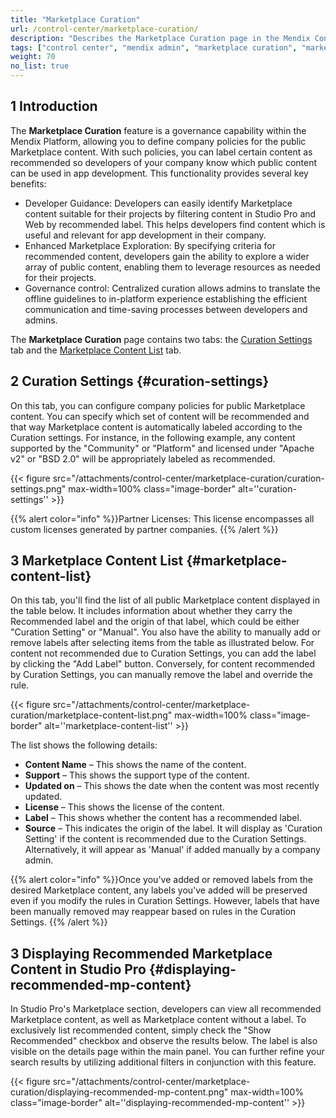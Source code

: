```yaml
---
title: "Marketplace Curation"
url: /control-center/marketplace-curation/
description: "Describes the Marketplace Curation page in the Mendix Control Center."
tags: ["control center", "mendix admin", "marketplace curation", "marketplace"]
weight: 70
no_list: true
---
```


## 1 Introduction

The **Marketplace Curation** feature is a governance capability within the Mendix Platform, allowing you to define company policies for the public Marketplace content. With such policies, you can label certain content as recommended so developers of your company know which public content can be used in app development. This functionality provides several key benefits:
* Developer Guidance: Developers can easily identify Marketplace content suitable for their projects by filtering content in Studio Pro and Web by recommended label. This helps developers find content which is useful and relevant for app development in their company.
* Enhanced Marketplace Exploration: By specifying criteria for recommended content, developers gain the ability to explore a wider array of public content, enabling them to leverage resources as needed for their projects.
* Governance control: Centralized curation allows admins to translate the offline guidelines to in-platform experience establishing the efficient communication and time-saving processes between developers and admins.

The **Marketplace Curation** page contains two tabs: the [Curation Settings](#curation-settings) tab and the [Marketplace Content List](#marketplace-content-list) tab.

## 2 Curation Settings {#curation-settings}

On this tab, you can configure company policies for public Marketplace content. You can specify which set of content will be recommended and that way Marketplace content is automatically labeled according to the Curation settings. For instance, in the following example, any content supported by the "Community" or "Platform" and licensed under "Apache v2" or "BSD 2.0" will be appropriately labeled as recommended.

{{< figure src="/attachments/control-center/marketplace-curation/curation-settings.png" max-width=100% class="image-border" alt=''curation-settings''  >}}

{{% alert color="info" %}}Partner Licenses: This license encompasses all custom licenses generated by partner companies. {{% /alert %}}

## 3 Marketplace Content List {#marketplace-content-list}

On this tab, you'll find the list of all public Marketplace content displayed in the table below. It includes information about whether they carry the Recommended label and the origin of that label, which could be either "Curation Setting" or "Manual".
You also have the ability to manually add or remove labels after selecting items from the table as illustrated below. For content not recommended due to Curation Settings, you can add the label by clicking the "Add Label" button. Conversely, for content recommended by Curation Settings, you can manually remove the label and override the rule.

{{< figure src="/attachments/control-center/marketplace-curation/marketplace-content-list.png" max-width=100% class="image-border" alt=''marketplace-content-list''  >}}

The list shows the following details:

* **Content Name** – This shows the name of the content.
* **Support** – This shows the support type of the content.
* **Updated on** – This shows the date when the content was most recently updated.
* **License** – This shows the license of the content.
* **Label** – This shows whether the content has a recommended label. 
* **Source** – This indicates the origin of the label. It will display as 'Curation Setting' if the content is recommended due to the Curation Settings. Alternatively, it will appear as 'Manual' if added manually by a company admin.

{{% alert color="info" %}}Once you've added or removed labels from the desired Marketplace content, any labels you've added will be preserved even if you modify the rules in Curation Settings. However, labels that have been manually removed may reappear based on rules in the Curation Settings. {{% /alert %}}

## 3 Displaying Recommended Marketplace Content in Studio Pro {#displaying-recommended-mp-content}
In Studio Pro's Marketplace section, developers can view all recommended Marketplace content, as well as Marketplace content without a label. To exclusively list recommended content, simply check the "Show Recommended" checkbox and observe the results below. The label is also visible on the details page within the main panel. You can further refine your search results by utilizing additional filters in conjunction with this feature.

{{< figure src="/attachments/control-center/marketplace-curation/displaying-recommended-mp-content.png" max-width=100% class="image-border" alt=''displaying-recommended-mp-content''  >}}
